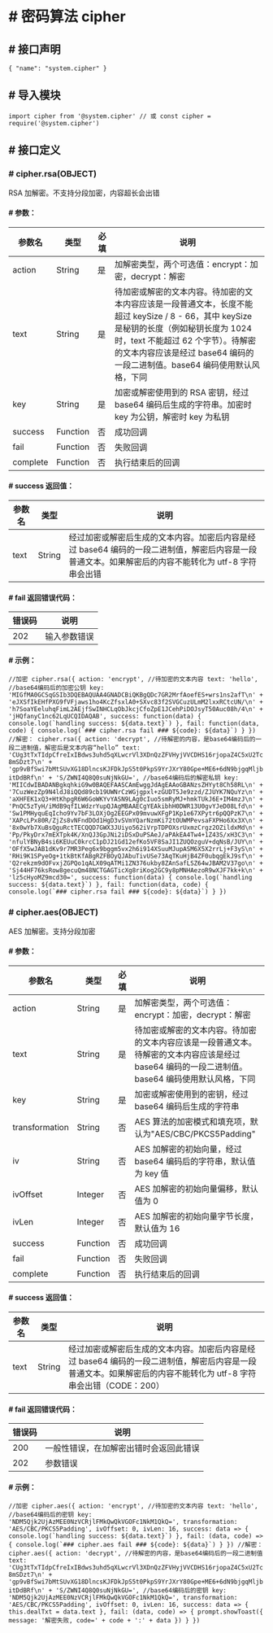 <!-- 源地址: https://iot.mi.com/vela/quickapp/zh/features/security/cipher.html -->

# # 密码算法 cipher

## # 接口声明

``` { "name": "system.cipher" } ```

## # 导入模块

``` import cipher from '@system.cipher' // 或 const cipher = require('@system.cipher') ```

## # 接口定义

### # cipher.rsa(OBJECT)

RSA 加解密。不支持分段加密，内容超长会出错

#### # 参数：

参数名 | 类型 | 必填 | 说明  
---|---|---|---  
action | String | 是 | 加解密类型，两个可选值：encrypt：加密，decrypt：解密  
text | String | 是 | 待加密或解密的文本内容。待加密的文本内容应该是一段普通文本，长度不能超过 keySize / 8 - 66，其中 keySize 是秘钥的长度（例如秘钥长度为 1024 时，text 不能超过 62 个字节）。待解密的文本内容应该是经过 base64 编码的一段二进制值。base64 编码使用默认风格，下同  
key | String | 是 | 加密或解密使用到的 RSA 密钥，经过 base64 编码后生成的字符串。加密时 key 为公钥，解密时 key 为私钥  
success | Function | 否 | 成功回调  
fail | Function | 否 | 失败回调  
complete | Function | 否 | 执行结束后的回调  
  
#### # success 返回值：

参数名 | 类型 | 说明  
---|---|---  
text | String | 经过加密或解密后生成的文本内容。加密后内容是经过 base64 编码的一段二进制值，解密后内容是一段普通文本。如果解密后的内容不能转化为 utf-8 字符串会出错  
  
#### # fail 返回错误代码：

错误码 | 说明  
---|---  
202 | 输入参数错误  
  
#### # 示例：

``` //加密 cipher.rsa({ action: 'encrypt', //待加密的文本内容 text: 'hello', //base64编码后的加密公钥 key: 'MIGfMA0GCSqGSIb3DQEBAQUAA4GNADCBiQKBgQDc7GR2MrfAoefES+wrs1ns2afT\n' + 'eJXSfIkEHfPXG9fVFjaws1ho4KcZfsxlA0+SXvc83f2SVGCuzULmM2lxxRCtcUN/\n' + 'h7SoaYEeluhqFimL2AEjfSwINHCLqObJkcjCfoZpE1JCehPiDOJsyT50Auc08h/4\n' + 'jHQfanyC1nc62LqUCQIDAQAB', success: function(data) { console.log(`handling success: ${data.text}`) }, fail: function(data, code) { console.log(`### cipher.rsa fail ### ${code}: ${data}`) } }) //解密： cipher.rsa({ action: 'decrypt', //待解密的内容，是base64编码后的一段二进制值，解密后是文本内容“hello” text: 'CUg3tTxTIdpCfreIxIBdws3uhd5qXLwcrVl3XDnQzZFVHyjVVCDHS16rjopaZ4C5xU2Tc8mSDzt7\n' + 'gp9vBfSwi7bMtSUvXG18DlncsKJFDkJpS5t0PkpS9YrJXrY80Gpe+ME6+6dN9bjgqMljbitDdBRf\n' + 'S/ZWNI4Q8Q0suNjNkGU=', //base64编码后的解密私钥 key: 'MIICdwIBADANBgkqhkiG9w0BAQEFAASCAmEwggJdAgEAAoGBANzsZHYyt8Ch58RL\n' + '7CuzWezZp9N4ldJ8iQQd89cb19UWNrCzWGjgpxl+zGUDT5Je9zzd/ZJUYK7NQuYz\n' + 'aXHFEK1xQ3+HtKhpgR6W6GoWKYvYASN9LAg0cIuo5smRyMJ+hmkTUkJ6E+IM4mzJ\n' + 'PnQC5zTyH/iMdB9qfILWdzrYupQJAgMBAAECgYEAkibhH0DWR13U0gvYJeD08Lfd\n' + 'Sw1PMHyquEqIcho9Yv7bF3LOXjOg2EEGPx09mvuwXFgP1Kp1e67XPytr6pQQPzK7\n' + 'XAPcLPx80R/ZjZs8vNFndDOd1HgD3vSVmYQarNzmKi72tOUWMPevsaFXPHo6Xx3X\n' + '8x0wYb7XuBsQguRctTECQQD7GWX3JUiyo562iVrpTDPOXsrUxmzCrgz2OZildxMd\n' + 'Pp/PkyDrx7mEXTpk4K/XnQJ3GpJNi2iDSxDuPSAeJ/aPAkEA4Tw4+1Z43S/xH3C3\n' + 'nfulYBNyB4si6KEUuC0krcC1pDJ21Gd12efKo5VF8SaJI1ZUQOzguV+dqNsB/JUY\n' + 'OFfX5wJAB1dKv9r7MR3Peg6x9bggm5vx2h6i914XSuuMJupASM6X5X2rrLj+F3yS\n' + 'RHi9K1SPyeOg+1tkBtKfABgRZFBOyQJAbuTivUSe73AqTKuHjB4ZF0ubqgEkJ9sf\n' + 'Q2rekzm9dOFvxjZGPQo1qALX09qATMi1ZN376ukby8ZAnSafLSZ64wJBAM2V37go\n' + 'Sj44HF76ksRow8gecuQm48NCTGAGTicXg8riKog2GC9y8pMNHAezoR9wXJF7kk+k\n' + 'lz5cHyoMZ9mcd30=', success: function(data) { console.log(`handling success: ${data.text}`) }, fail: function(data, code) { console.log(`### cipher.rsa fail ### ${code}: ${data}`) } }) ```

### # cipher.aes(OBJECT)

AES 加解密。支持分段加密

#### # 参数：

参数名 | 类型 | 必填 | 说明  
---|---|---|---  
action | String | 是 | 加解密类型，两个可选值：encrypt：加密，decrypt：解密  
text | String | 是 | 待加密或解密的文本内容。待加密的文本内容应该是一段普通文本。待解密的文本内容应该是经过 base64 编码的一段二进制值。base64 编码使用默认风格，下同  
key | String | 是 | 加密或解密使用到的密钥，经过 base64 编码后生成的字符串  
transformation | String | 否 | AES 算法的加密模式和填充项，默认为"AES/CBC/PKCS5Padding"  
iv | String | 否 | AES 加解密的初始向量，经过 base64 编码后的字符串，默认值为 key 值  
ivOffset | Integer | 否 | AES 加解密的初始向量偏移，默认值为 0  
ivLen | Integer | 否 | AES 加解密的初始向量字节长度，默认值为 16  
success | Function | 否 | 成功回调  
fail | Function | 否 | 失败回调  
complete | Function | 否 | 执行结束后的回调  
  
#### # success 返回值：

参数名 | 类型 | 说明  
---|---|---  
text | String | 经过加密或解密后生成的文本内容。加密后内容是经过 base64 编码的一段二进制值，解密后内容是一段普通文本。如果解密后的内容不能转化为 utf-8 字符串会出错（CODE：200）  
  
#### # fail 返回错误代码：

错误码 | 说明  
---|---  
200 | 一般性错误，在加解密出错时会返回此错误  
202 | 参数错误  
  
#### # 示例：

``` //加密 cipher.aes({ action: 'encrypt', //待加密的文本内容 text: 'hello', //base64编码后的密钥 key: 'NDM5Qjk2UjAzMEE0NzVCRjlFMkQwQkVGOFc1NkM1QkQ=', transformation: 'AES/CBC/PKCS5Padding', ivOffset: 0, ivLen: 16, success: data => { console.log(`handling success: ${data.text}`) }, fail: (data, code) => { console.log(`### cipher.aes fail ### ${code}: ${data}`) } }) //解密： cipher.aes({ action: 'decrypt', //待解密的内容，是base64编码后的一段二进制值 text: 'CUg3tTxTIdpCfreIxIBdws3uhd5qXLwcrVl3XDnQzZFVHyjVVCDHS16rjopaZ4C5xU2Tc8mSDzt7\n' + 'gp9vBfSwi7bMtSUvXG18DlncsKJFDkJpS5t0PkpS9YrJXrY80Gpe+ME6+6dN9bjgqMljbitDdBRf\n' + 'S/ZWNI4Q8Q0suNjNkGU=', //base64编码后的密钥 key: 'NDM5Qjk2UjAzMEE0NzVCRjlFMkQwQkVGOFc1NkM1QkQ=', transformation: 'AES/CBC/PKCS5Padding', ivOffset: 0, ivLen: 16, success: data => { this.dealTxt = data.text }, fail: (data, code) => { prompt.showToast({ message: '解密失败, code=' + code + ':' + data }) } }) ```
